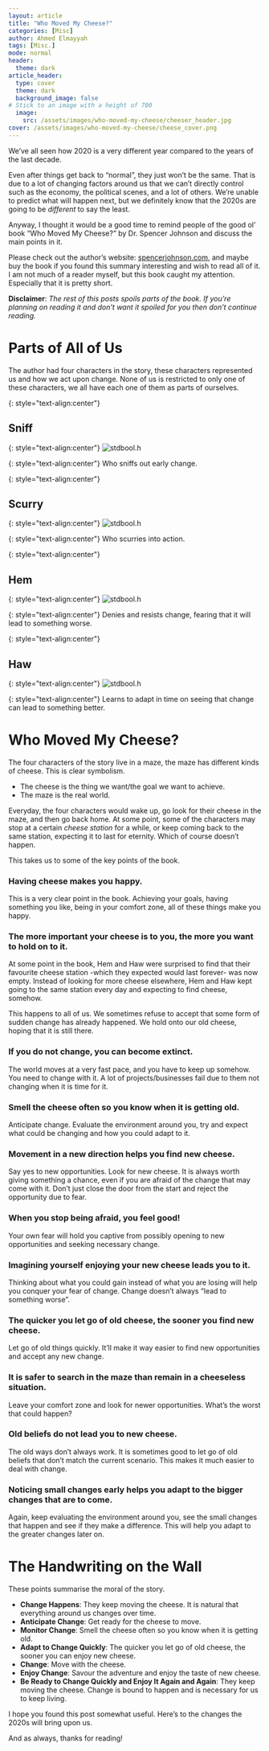 ```yaml
---
layout: article
title: "Who Moved My Cheese?" 
categories: [Misc]
author: Ahmed Elmayyah
tags: [Misc.]
mode: normal 
header:
  theme: dark
article_header:
  type: cover 
  theme: dark
  background_image: false
# Stick to an image with a height of 700
  image:
    src: /assets/images/who-moved-my-cheese/cheeser_header.jpg
cover: /assets/images/who-moved-my-cheese/cheese_cover.png
---
```


We’ve all seen how 2020 is a very different year compared to the years of the last decade.

Even after things get back to “normal”, they just won’t be the same. That is due to a lot of changing factors around us that we can’t directly control such as the economy, the political scenes, and a lot of others. We’re unable to predict what will happen next, but we definitely know that the 2020s are going to be _different_ to say the least.

<!--more-->

Anyway, I thought it would be a good time to remind people of the good ol’ book “Who Moved My Cheese?” by Dr. Spencer Johnson and discuss the main points in it.

Please check out the author’s website: [spencerjohnson.com](http://spencerjohnson.com/), and maybe buy the book if you found this summary interesting and wish to read all of it.
I am not much of a reader myself, but this book caught my attention. Especially that it is pretty short.

**Disclaimer**: _The rest of this posts spoils parts of the book. If you’re planning on reading it and don’t want it spoiled for you then don’t continue reading._

# Parts of All of Us

The author had four characters in the story, these characters represented us and how we act upon change. None of us is restricted to only one of these characters, we all have each one of them as parts of ourselves.

{: style="text-align:center"}
## Sniff

{: style="text-align:center"}
![stdbool.h](/assets/images/who-moved-my-cheese/sniff.png)

{: style="text-align:center"}
Who sniffs out early change.

{: style="text-align:center"}
## Scurry

{: style="text-align:center"}
![stdbool.h](/assets/images/who-moved-my-cheese/scurry.png)

{: style="text-align:center"}
Who scurries into action.

{: style="text-align:center"}
## Hem 

{: style="text-align:center"}
![stdbool.h](/assets/images/who-moved-my-cheese/hem.png)

{: style="text-align:center"}
Denies and resists change, fearing that it will lead to something worse.

{: style="text-align:center"}
## Haw 

{: style="text-align:center"}
![stdbool.h](/assets/images/who-moved-my-cheese/haw.png)

{: style="text-align:center"}
Learns to adapt in time on seeing that change can lead to something better.


# Who Moved My Cheese?

The four characters of the story live in a maze, the maze has different kinds of cheese. This is clear symbolism.

- The cheese is the thing we want/the goal we want to achieve.
- The maze is the real world.

Everyday, the four characters would wake up, go look for their cheese in the maze, and then go back home. At some point, some of the characters may stop at a certain _cheese station_ for a while, or keep coming back to the same station, expecting it to last for eternity. Which of course doesn’t happen.

This takes us to some of the key points of the book.

### Having cheese makes you happy.

This is a very clear point in the book. Achieving your goals, having something you like, being in your comfort zone, all of these things make you happy.

### The more important your cheese is to you, the more you want to hold on to it.

At some point in the book, Hem and Haw were surprised to find that their favourite cheese station -which they expected would last forever- was now empty.
Instead of looking for more cheese elsewhere, Hem and Haw kept going to the same station every day and expecting to find cheese, somehow.

This happens to all of us. We sometimes refuse to accept that some form of sudden change has already happened. We hold onto our old cheese, hoping that it is still there.

### If you do not change, you can become extinct.

The world moves at a very fast pace, and you have to keep up somehow. You need to change with it. A lot of projects/businesses fail due to them not changing when it is time for it.

### Smell the cheese often so you know when it is getting old.

Anticipate change. Evaluate the environment around you, try and expect what could be changing and how you could adapt to it.

### Movement in a new direction helps you find new cheese.

Say yes to new opportunities. Look for new cheese. It is always worth giving something a chance, even if you are afraid of the change that may come with it. Don’t just close the door from the start and reject the opportunity due to fear.

### When you stop being afraid, you feel good!

Your own fear will hold you captive from possibly opening to new opportunities and seeking necessary change.

### Imagining yourself enjoying your new cheese leads you to it.

Thinking about what you could gain instead of what you are losing will help you conquer your fear of change. Change doesn’t always “lead to something worse”.

### The quicker you let go of old cheese, the sooner you find new cheese.

Let go of old things quickly. It’ll make it way easier to find new opportunities and accept any new change.

### It is safer to search in the maze than remain in a cheeseless situation.

Leave your comfort zone and look for newer opportunities. What’s the worst that could happen?

### Old beliefs do not lead you to new cheese.

The old ways don’t always work. It is sometimes good to let go of old beliefs that don’t match the current scenario. This makes it much easier to deal with change.

### Noticing small changes early helps you adapt to the bigger changes that are to come.

Again, keep evaluating the environment around you, see the small changes that happen and see if they make a difference. This will help you adapt to the greater changes later on.

# The Handwriting on the Wall

These points summarise the moral of the story.

- **Change Happens**: They keep moving the cheese. It is natural that everything around us changes over time.
- **Anticipate Change**: Get ready for the cheese to move.
- **Monitor Change**: Smell the cheese often so you know when it is getting old.
- **Adapt to Change Quickly**: The quicker you let go of old cheese, the sooner you can enjoy new cheese.
- **Change**: Move with the cheese.
- **Enjoy Change**: Savour the adventure and enjoy the taste of new cheese.
- **Be Ready to Change Quickly and Enjoy It Again and Again**: They keep moving the cheese. Change is bound to happen and is necessary for us to keep living.

I hope you found this post somewhat useful. Here’s to the changes the 2020s will bring upon us.

And as always, thanks for reading!
